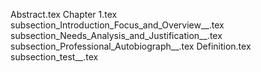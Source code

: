 Abstract.tex
Chapter 1.tex
subsection_Introduction_Focus_and_Overview__.tex
subsection_Needs_Analysis_and_Justification__.tex
subsection_Professional_Autobiograph__.tex
Definition.tex
subsection_test__.tex